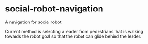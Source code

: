 # social-robot-navigation
A navigation for social robot

Current method is selecting a leader from pedestrians that is walking towards the robot goal so that the robot can glide behind the leader.
